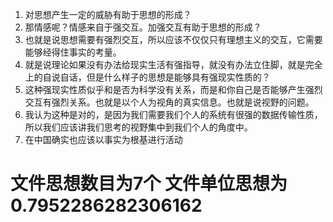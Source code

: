 1. 对思想产生一定的威胁有助于思想的形成？
2. 那情感呢？情感来自于强交互。加强交互有助于思想的形成？
3. 也就是说思想需要有强烈交互，所以应该不仅仅只有理想主义的交互，它需要能够经得住事实的考量。
4. 就是说理论如果没有办法给现实生活有强指导，就没有办法立住脚，就是完全上的自说自话，但是什么样子的思想是能够具有强现实性质的？
5. 这种强现实性质似乎和是否为科学没有关系，而是和你自己是否能够产生强烈交互有强烈关系。也就是以个人为视角的真实信息。也就是说视野的问题。
6. 我认为这种是对的，是因为我们需要我们个人的系统有很强的数据传输性质，所以我们应该讲我们思考的视野集中到我们个人的角度中。
7. 在中国确实也应该以事实为根基进行活动
# 文件思想数目为7个 文件单位思想为0.7952286282306162